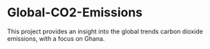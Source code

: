# Global-CO2-Emissions
This project provides an insight into the global trends carbon dioxide emissions, with a focus on Ghana.
